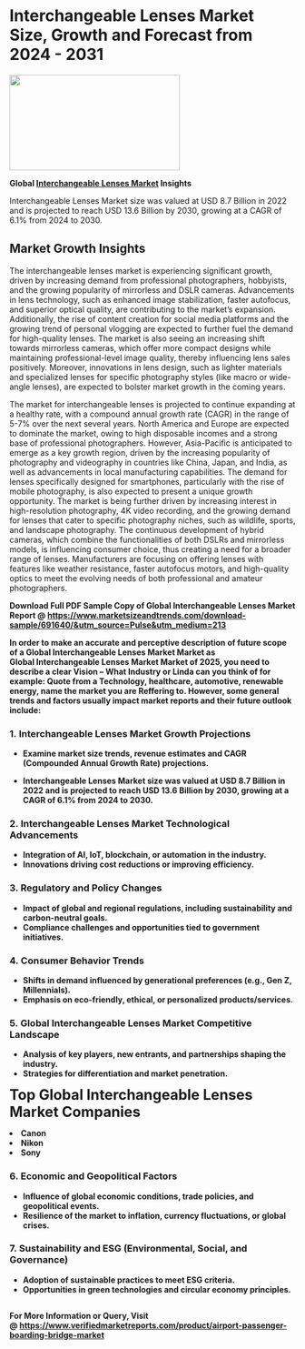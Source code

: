 <H1>Interchangeable Lenses Market Size, Growth and Forecast from 2024 - 2031</H1><img class="aligncenter size-medium wp-image-584254" src="https://thirdeyenews.in/wp-content/uploads/2024/09/Global-Market-Research-300x168.jpeg" alt="" width="300" height="168" /><p><strong>Global&nbsp;<a href="https://www.marketsizeandtrends.com/download-sample/691640/&amp;utm_source=Pulse&amp;utm_medium=213">Interchangeable Lenses Market</a> Insights</strong></p><p>Interchangeable Lenses Market size was valued at USD 8.7 Billion in 2022 and is projected to reach USD 13.6 Billion by 2030, growing at a CAGR of 6.1% from 2024 to 2030.</p><p><h2>Market Growth Insights</h2> <p>The interchangeable lenses market is experiencing significant growth, driven by increasing demand from professional photographers, hobbyists, and the growing popularity of mirrorless and DSLR cameras. Advancements in lens technology, such as enhanced image stabilization, faster autofocus, and superior optical quality, are contributing to the market’s expansion. Additionally, the rise of content creation for social media platforms and the growing trend of personal vlogging are expected to further fuel the demand for high-quality lenses. The market is also seeing an increasing shift towards mirrorless cameras, which offer more compact designs while maintaining professional-level image quality, thereby influencing lens sales positively. Moreover, innovations in lens design, such as lighter materials and specialized lenses for specific photography styles (like macro or wide-angle lenses), are expected to bolster market growth in the coming years.</p> <p><strong></strong></p> <p>The market for interchangeable lenses is projected to continue expanding at a healthy rate, with a compound annual growth rate (CAGR) in the range of 5-7% over the next several years. North America and Europe are expected to dominate the market, owing to high disposable incomes and a strong base of professional photographers. However, Asia-Pacific is anticipated to emerge as a key growth region, driven by the increasing popularity of photography and videography in countries like China, Japan, and India, as well as advancements in local manufacturing capabilities. The demand for lenses specifically designed for smartphones, particularly with the rise of mobile photography, is also expected to present a unique growth opportunity. The market is being further driven by increasing interest in high-resolution photography, 4K video recording, and the growing demand for lenses that cater to specific photography niches, such as wildlife, sports, and landscape photography. The continuous development of hybrid cameras, which combine the functionalities of both DSLRs and mirrorless models, is influencing consumer choice, thus creating a need for a broader range of lenses. Manufacturers are focusing on offering lenses with features like weather resistance, faster autofocus motors, and high-quality optics to meet the evolving needs of both professional and amateur photographers. <p><strong></p><p><span class=""><strong>Download Full PDF Sample Copy of Global Interchangeable Lenses Market Report</strong> @ <a href="https://www.marketsizeandtrends.com/download-sample/691640/&amp;utm_source=Pulse&amp;utm_medium=213" target="_blank">https://www.marketsizeandtrends.com/download-sample/691640/&amp;utm_source=Pulse&amp;utm_medium=213</a></span></p><p>In order to make an accurate and perceptive description of future scope of a Global&nbsp;Interchangeable Lenses Market Market as Global&nbsp;Interchangeable Lenses Market Market of 2025, you need to describe a clear Vision &ndash; What Industry or Linda can you think of for example: Quote from a Technology, healthcare, automotive, renewable energy, name the market you are Reffering to. However, some general trends and factors usually impact market reports and their future outlook include:</p><h3>1.&nbsp;<strong>Interchangeable Lenses Market Growth Projections</strong></h3><ul><li>Examine market size trends, revenue estimates and CAGR (Compounded Annual Growth Rate) projections.</li><li><p>Interchangeable Lenses Market size was valued at USD 8.7 Billion in 2022 and is projected to reach USD 13.6 Billion by 2030, growing at a CAGR of 6.1% from 2024 to 2030.</p></li></ul><h3>2.&nbsp;<strong>Interchangeable Lenses Market Technological Advancements</strong></h3><ul><li>Integration of AI, IoT, blockchain, or automation in the industry.</li><li>Innovations driving cost reductions or improving efficiency.</li></ul><h3>3.&nbsp;<strong>Regulatory and Policy Changes</strong></h3><ul><li>Impact of global and regional regulations, including sustainability and carbon-neutral goals.</li><li>Compliance challenges and opportunities tied to government initiatives.</li></ul><h3>4.&nbsp;<strong>Consumer Behavior Trends</strong></h3><ul><li>Shifts in demand influenced by generational preferences (e.g., Gen Z, Millennials).</li><li>Emphasis on eco-friendly, ethical, or personalized products/services.</li></ul><h3>5.&nbsp;<strong>Global Interchangeable Lenses Market Competitive Landscape</strong></h3><ul><li>Analysis of key players, new entrants, and partnerships shaping the industry.</li><li>Strategies for differentiation and market penetration.</li></ul><p data-pm-slice="1 1 []"><span style="color: inherit; font-family: inherit; font-size: 25px;">Top Global Interchangeable Lenses Market Companies</span></p><div class="" data-test-id=""><p><li>Canon</li><li> Nikon</li><li> Sony</li></p></div><h3>6.&nbsp;<strong>Economic and Geopolitical Factors</strong></h3><ul><li>Influence of global economic conditions, trade policies, and geopolitical events.</li><li>Resilience of the market to inflation, currency fluctuations, or global crises.</li></ul><h3>7.&nbsp;<strong>Sustainability and ESG (Environmental, Social, and Governance)</strong></h3><ul><li>Adoption of sustainable practices to meet ESG criteria.</li><li>Opportunities in green technologies and circular economy principles.</li></ul><h2><strong style="font-size: 14px;">For More Information or Query, Visit @&nbsp;</strong><a style="background-color: #ffffff; font-size: 14px;" href="https://www.marketsizeandtrends.com/report/interchangeable-lenses-market/" target="_blank">https://www.verifiedmarketreports.com/product/airport-passenger-boarding-bridge-market</a></h2>
